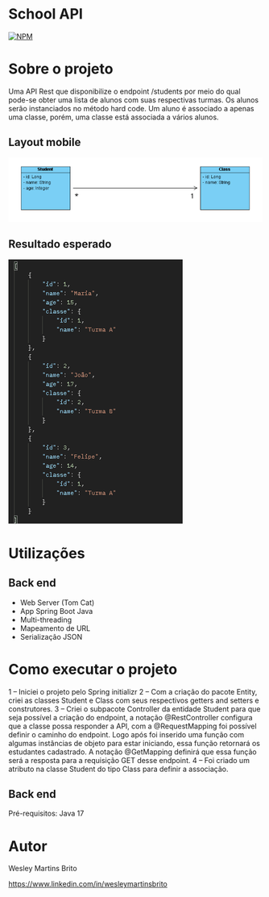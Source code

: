 # School API 
[![NPM](https://img.shields.io/npm/l/react)](https://github.com/wesleymartinsbrito/api-school/blob/main/LICENSE) 

# Sobre o projeto

Uma API Rest que disponibilize o endpoint /students por meio do qual pode-se obter uma lista de alunos com suas respectivas turmas. Os alunos serão instanciados no método hard code. Um aluno é associado a apenas uma classe, porém, uma classe está associada a vários alunos. 

## Layout mobile
![Diagrama de classes](https://github.com/wesleymartinsbrito/api-school/blob/main/assets/Screenshot_194.png)

## Resultado esperado
![Resultado](https://github.com/wesleymartinsbrito/api-school/blob/main/assets/Screenshot_195.png)

# Utilizações
## Back end
-	Web Server (Tom Cat)
-	App Spring Boot Java
-	Multi-threading
-	Mapeamento de URL
-	Serialização JSON

# Como executar o projeto

1 – Iniciei o projeto pelo Spring initializr
2 – Com a criação do pacote Entity, criei as classes Student e Class com seus respectivos getters and setters e construtores.
3 – Criei o subpacote Controller da entidade Student para que seja possível a criação do endpoint, a notação @RestController configura que a classe possa responder a API, com a @RequestMapping foi possível definir o caminho do endpoint. Logo após foi inserido uma função com algumas instâncias de objeto para estar iniciando, essa função retornará os estudantes cadastrado. A notação @GetMapping definirá que essa função será a resposta para a requisição GET desse endpoint.
4 – Foi criado um atributo na classe Student do tipo Class para definir a associação.


## Back end
Pré-requisitos: Java 17

# Autor

Wesley Martins Brito

https://www.linkedin.com/in/wesleymartinsbrito
